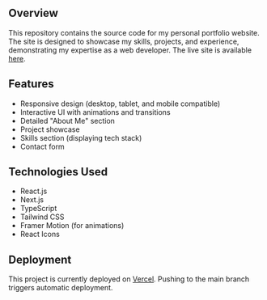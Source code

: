 ## Overview
This repository contains the source code for my personal portfolio website. The site is designed to showcase my skills, projects, and experience, demonstrating my expertise as a web developer.
The live site is available [here](https://portfolio-plum-phi-54.vercel.app).

## Features
- Responsive design (desktop, tablet, and mobile compatible)
- Interactive UI with animations and transitions
- Detailed "About Me" section
- Project showcase
- Skills section (displaying tech stack)
- Contact form

## Technologies Used
- React.js
- Next.js
- TypeScript
- Tailwind CSS
- Framer Motion (for animations)
- React Icons

## Deployment
This project is currently deployed on [Vercel](https://portfolio-plum-phi-54.vercel.app). Pushing to the main branch triggers automatic deployment.
